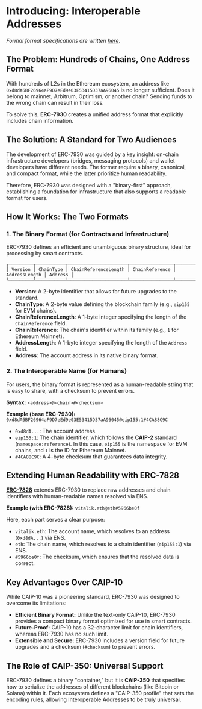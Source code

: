 Introducing: Interoperable Addresses
====

*Formal format specifications are written [here](/specs/addresses/cross-chain-interoperable-addresses-spec.md)*.

## The Problem: Hundreds of Chains, One Address Format

With hundreds of L2s in the Ethereum ecosystem, an address like `0xd8dA6BF26964aF9D7eEd9e03E53415D37aA96045` is no longer sufficient. Does it belong to mainnet, Arbitrum, Optimism, or another chain? Sending funds to the wrong chain can result in their loss.

To solve this, **ERC-7930** creates a unified address format that explicitly includes chain information.

## The Solution: A Standard for Two Audiences

The development of ERC-7930 was guided by a key insight: on-chain infrastructure developers (bridges, messaging protocols) and wallet developers have different needs. The former require a binary, canonical, and compact format, while the latter prioritize human readability.

Therefore, ERC-7930 was designed with a "binary-first" approach, establishing a foundation for infrastructure that also supports a readable format for users. 

## How It Works: The Two Formats

### 1. The Binary Format (for Contracts and Infrastructure)

ERC-7930 defines an efficient and unambiguous binary structure, ideal for processing by smart contracts.

```
┌─────────┬───────────┬──────────────────────┬────────────────┬───────────────┬─────────┐
│ Version │ ChainType │ ChainReferenceLength │ ChainReference │ AddressLength │ Address │
└─────────┴───────────┴──────────────────────┴────────────────┴───────────────┴─────────┘
```
- **Version**: A 2-byte identifier that allows for future upgrades to the standard.
- **ChainType**: A 2-byte value defining the blockchain family (e.g., `eip155` for EVM chains).
- **ChainReferenceLength**: A 1-byte integer specifying the length of the `ChainReference` field.
- **ChainReference**: The chain's identifier within its family (e.g., `1` for Ethereum Mainnet).
- **AddressLength**: A 1-byte integer specifying the length of the `Address` field.
- **Address**: The account address in its native binary format.

### 2. The Interoperable Name (for Humans)

For users, the binary format is represented as a human-readable string that is easy to share, with a checksum to prevent errors.

**Syntax:** `<address>@<chain>#<checksum>`

**Example (base ERC-7930):**
`0xd8dA6BF26964aF9D7eEd9e03E53415D37aA96045@eip155:1#4CA88C9C`

- `0xd8dA...`: The account address.
- `eip155:1`: The chain identifier, which follows the **CAIP-2** standard (`namespace:reference`). In this case, `eip155` is the namespace for EVM chains, and `1` is the ID for Ethereum Mainnet.
- `#4CA88C9C`: A 4-byte checksum that guarantees data integrity.

## Extending Human Readability with ERC-7828

**[ERC-7828](https://ethereum-magicians.org/t/erc-7828-chain-specific-addresses-using-ens/21930)** extends ERC-7930 to replace raw addresses and chain identifiers with human-readable names resolved via ENS.

**Example (with ERC-7828):**
`vitalik.eth@eth#5966be0f`

Here, each part serves a clear purpose:
- `vitalik.eth`: The account name, which resolves to an address (`0xd8dA...`) via ENS.
- `eth`: The chain name, which resolves to a chain identifier (`eip155:1`) via ENS.
- `#5966be0f`: The checksum, which ensures that the resolved data is correct.

## Key Advantages Over CAIP-10

While CAIP-10 was a pioneering standard, ERC-7930 was designed to overcome its limitations:
- **Efficient Binary Format:** Unlike the text-only CAIP-10, ERC-7930 provides a compact binary format optimized for use in smart contracts.
- **Future-Proof:** CAIP-10 has a 32-character limit for chain identifiers, whereas ERC-7930 has no such limit.
- **Extensible and Secure:** ERC-7930 includes a version field for future upgrades and a checksum (`#checksum`) to prevent errors.

## The Role of CAIP-350: Universal Support

ERC-7930 defines a binary "container," but it is **CAIP-350** that specifies how to serialize the addresses of different blockchains (like Bitcoin or Solana) within it. Each ecosystem defines a "CAIP-350 profile" that sets the encoding rules, allowing Interoperable Addresses to be truly universal.
